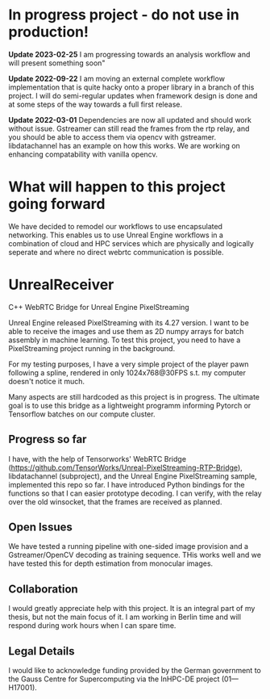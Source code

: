 # In progress project -  do not use in production!

**Update 2023-02-25** I am progressing towards an analysis workflow and will present something soon"

**Update 2022-09-22** I am moving an external complete workflow implementation that is quite hacky onto a proper library in a branch of this project. I will do semi-regular updates when framework design is done and at some steps of the way towards a full first release.

**Update 2022-03-01** Dependencies are now all updated and should work without issue. Gstreamer can still read the frames from the rtp relay, and you should be able to access them via opencv with gstreamer. libdatachannel has an example on how this works. We are working on enhancing compatability with vanilla opencv.

# What will happen to this project going forward

We have decided to remodel our workflows to use encapsulated networking. This enables us to use Unreal Engine workflows in a combination of cloud and HPC services which are physically and logically seperate and where no direct webrtc communication is possible.

# UnrealReceiver
C++ WebRTC Bridge for Unreal Engine PixelStreaming

Unreal Engine released PixelStreaming with its 4.27 version. I want to be able to receive the images and use them as 2D numpy arrays for batch assembly in machine learning.
To test this project, you need to have a PixelStreaming project running in the background.

For my testing purposes, I have a very simple project of the player pawn following a spline, rendered in only 1024x768@30FPS s.t. my computer doesn't notice it much.

Many aspects are still hardcoded as this project is in progress. The ultimate goal is to use this bridge as a lightweight programm informing Pytorch or Tensorflow batches on our compute cluster.

## Progress so far

I have, with the help of Tensorworks' WebRTC Bridge (https://github.com/TensorWorks/Unreal-PixelStreaming-RTP-Bridge), libdatachannel (subproject), and the Unreal Engine PixelStreaming sample, implemented this repo so far.
I have introduced Python bindings for the functions so that I can easier prototype decoding.
I can verify, with the relay over the old winsocket, that the frames are received as planned.

## Open Issues

We have tested a running pipeline with one-sided image provision and a Gstreamer/OpenCV decoding as training sequence. THis works well and we have tested this for depth estimation from monocular images.

## Collaboration

I would greatly appreciate help with this project. It is an integral part of my thesis, but not the main focus of it.
I am working in Berlin time and will respond during work hours when I can spare time.

## Legal Details

I would like to acknowledge funding provided by the German government to the Gauss Centre for Supercomputing via the InHPC-DE project (01—H17001).


